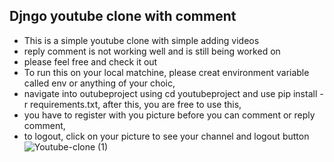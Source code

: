 ## Djngo youtube clone with comment
- This is a simple youtube clone with simple adding videos
- reply comment is not working well and is still being worked on
- please feel free and check it out
- To run this on your local matchine, please creat environment variable called env or anything of your choic,
- navigate into outubeproject using cd youtubeproject and use pip install -r requirements.txt, after this, you are free to use this,
- you have to register with you picture before you can comment or reply comment,
- to logout, click on your picture to see your channel and logout button
![Youtube-clone (1)](https://github.com/Bright11/djangoassignmentyoutubclone/assets/34070274/3b47c564-19a7-4678-9adc-b45d96a74dd8)


